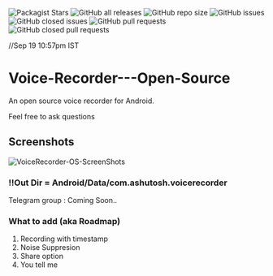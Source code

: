 <img alt="Packagist Stars" src="https://img.shields.io/packagist/stars/stupid-kid-af/Voice-Recorder4Android">         	<img alt="GitHub all releases" src="https://img.shields.io/github/downloads/stupid-kid-af/Voice-Recorder4Android/total">  <img alt="GitHub repo size" src="https://img.shields.io/github/repo-size/stupid-kid-af/Voice-Recorder4Android"> <img alt="GitHub issues" src="https://img.shields.io/github/issues-raw/stupid-kid-af/Voice-Recorder4Android"> <img alt="GitHub closed issues" src="https://img.shields.io/github/issues-closed-raw/stupid-kid-af/Voice-Recorder4Android"> <img alt="GitHub pull requests" src="https://img.shields.io/github/issues-pr/stupid-kid-af/Voice-Recorder4Android"> <img alt="GitHub closed pull requests" src="https://img.shields.io/github/issues-pr-closed/stupid-kid-af/Voice-Recorder4Android">

//Sep 19 10:57pm IST

# Voice-Recorder---Open-Source
An open source voice recorder for Android.

Feel free to ask questions


## Screenshots


![VoiceRecorder-OS-ScreenShots](https://user-images.githubusercontent.com/54206927/133937018-3b3aecaf-d4c3-480e-a54e-ae94e4feffb6.jpeg)

### !!Out Dir = Android/Data/com.ashutosh.voicerecorder


Telegram group : Coming Soon..

### What to add (aka Roadmap)

1. Recording with timestamp
2. Noise Suppresion
3. Share option
4. You tell me
